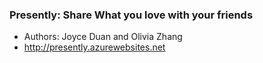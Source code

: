 ### Presently: Share What you love with your friends
+ Authors: Joyce Duan and Olivia Zhang
+ http://presently.azurewebsites.net
